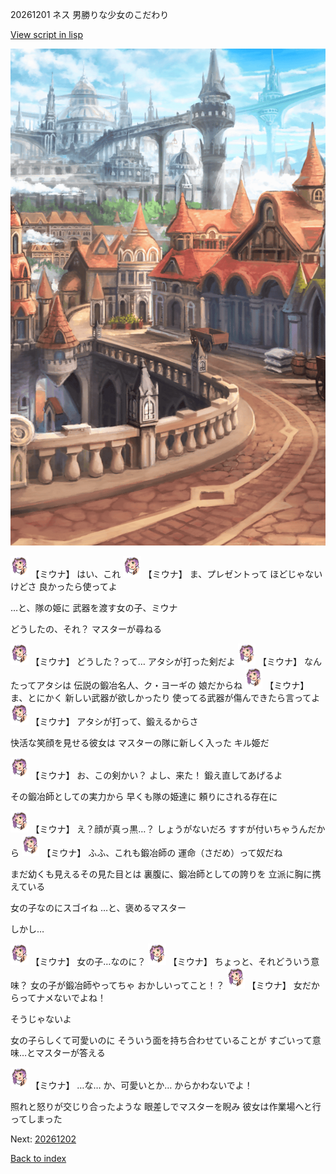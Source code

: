 20261201 ネス 男勝りな少女のこだわり

[View script in lisp](../scripts/20261201.txt)

![town.png](../images/backgrounds/town.png)

<img src="../images/units/202611.png" alt="202611.png" height="34"/>
【ミウナ】
はい、これ

<img src="../images/units/202611.png" alt="202611.png" height="34"/>
【ミウナ】
ま、プレゼントって
ほどじゃないけどさ
良かったら使ってよ

…と、隊の姫に
武器を渡す女の子、ミウナ

どうしたの、それ？
マスターが尋ねる

<img src="../images/units/202611.png" alt="202611.png" height="34"/>
【ミウナ】
どうした？って…
アタシが打った剣だよ

<img src="../images/units/202611.png" alt="202611.png" height="34"/>
【ミウナ】
なんたってアタシは
伝説の鍛冶名人、ク・ヨーギの
娘だからね

<img src="../images/units/202611.png" alt="202611.png" height="34"/>
【ミウナ】
ま、とにかく
新しい武器が欲しかったり
使ってる武器が傷んできたら言ってよ

<img src="../images/units/202611.png" alt="202611.png" height="34"/>
【ミウナ】
アタシが打って、鍛えるからさ

快活な笑顔を見せる彼女は
マスターの隊に新しく入った
キル姫だ

<img src="../images/units/202611.png" alt="202611.png" height="34"/>
【ミウナ】
お、この剣かい？
よし、来た！
鍛え直してあげるよ

その鍛冶師としての実力から
早くも隊の姫達に
頼りにされる存在に

<img src="../images/units/202611.png" alt="202611.png" height="34"/>
【ミウナ】
え？顔が真っ黒…？
しょうがないだろ
すすが付いちゃうんだから

<img src="../images/units/202611.png" alt="202611.png" height="34"/>
【ミウナ】
ふふ、これも鍛冶師の
運命（さだめ）って奴だね

まだ幼くも見えるその見た目とは
裏腹に、鍛冶師としての誇りを
立派に胸に携えている

女の子なのにスゴイね
…と、褒めるマスター

しかし…

<img src="../images/units/202611.png" alt="202611.png" height="34"/>
【ミウナ】
女の子…なのに？

<img src="../images/units/202611.png" alt="202611.png" height="34"/>
【ミウナ】
ちょっと、それどういう意味？
女の子が鍛冶師やってちゃ
おかしいってこと！？

<img src="../images/units/202611.png" alt="202611.png" height="34"/>
【ミウナ】
女だからってナメないでよね！

そうじゃないよ

女の子らしくて可愛いのに
そういう面を持ち合わせていることが
すごいって意味…とマスターが答える

<img src="../images/units/202611.png" alt="202611.png" height="34"/>
【ミウナ】
…な…
か、可愛いとか…
からかわないでよ！

照れと怒りが交じり合ったような
眼差しでマスターを睨み
彼女は作業場へと行ってしまった

Next: [20261202](20261202.md)

[Back to index](index.md)
